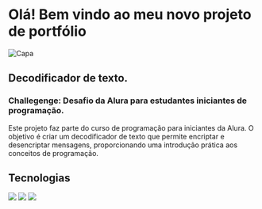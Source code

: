# Olá! Bem vindo ao meu novo projeto de portfólio

 ![Capa](https://github.com/user-attachments/assets/4e75347e-d551-4ab7-a049-452338bae9eb)



## Decodificador de texto.
### <p>Challegenge: Desafio da Alura para estudantes iniciantes de programação.</p>

<p>Este projeto faz parte do curso de programação para iniciantes da Alura. O objetivo é criar um decodificador de texto que permite encriptar e desencriptar mensagens, proporcionando uma introdução prática aos conceitos de programação.</P>

## Tecnologias
<div>
  <img src="https://img.shields.io/badge/HTML-239120?style=for-the-badge&logo=html5&logoColor=white">
  <img src="https://img.shields.io/badge/CSS-239120?&style=for-the-badge&logo=css3&logoColor=white">
  <img src="https://img.shields.io/badge/JavaScript-F7DF1E?style=for-the-badge&logo=javascript&logoColor=black">
</div>

